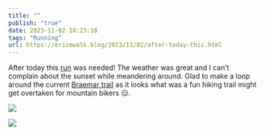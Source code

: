 ```yaml
---
title: ""
publish: "true"
date: 2023-11-02 18:23:18
tags: "Running"
url: https://ericmwalk.blog/2023/11/02/after-today-this.html
---
```


After today this [run](https://strava.com/activities/10150474994) was needed! The weather was great and I can’t complain about the sunset while meandering around. Glad to make a loop around the current [Braemar trail](https://www.bettertogetheredina.org/braemar-park-implementation/news_feed/comments-collected) as it looks what was a fun hiking trail might get overtaken for mountain bikers 😑.

![](https://ericmwalk.blog/uploads/2023/ae3c6df3-ef20-43f4-a43b-ce1c206c5ea8.jpg)

![](https://ericmwalk.blog/uploads/2023/080b9392-35d1-4cd5-b8d5-972d1c7e9c97.jpg)